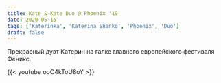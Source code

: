 ```yaml
---
title: Kate & Kate Duo @ Phoenix '19
date: 2020-05-15
tags: ['Katerinka', 'Katerina Shanko', 'Phoenix', 'Duo']
draft: false
---
```


Прекрасный дуэт Катерин на галке главного европейского фестиваля Феникс.

{{< youtube ooC4kToU8oY >}}

